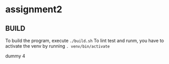 # assignment2

## BUILD

To build the program, execute `./build.sh`
To lint test and runm, you have to activate the venv by running `. venv/bin/activate`

dummy 4
